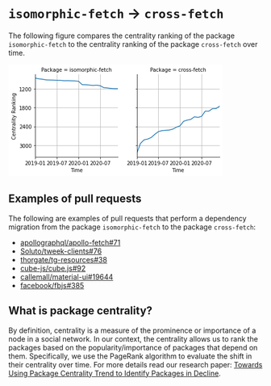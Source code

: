 # `isomorphic-fetch` -> `cross-fetch`

The following figure compares the centrality ranking of the package `isomorphic-fetch` to the centrality ranking of the package `cross-fetch` over time.

![compare the centrality ranking of the package isomorphic-fetch to the package cross-fetch](./figs/isomorphic-fetch_cross-fetch.png)

## Examples of pull requests

The following are examples of pull requests that perform a dependency migration from the package `isomorphic-fetch` to the package `cross-fetch`:

- [apollographql/apollo-fetch#71](https://github.com/apollographql/apollo-fetch/pull/71)
- [Soluto/tweek-clients#76](https://github.com/Soluto/tweek-clients/pull/76)
- [thorgate/tg-resources#38](https://github.com/thorgate/tg-resources/pull/38)
- [cube-js/cube.js#92](https://github.com/cube-js/cube.js/pull/92)
- [callemall/material-ui#19644](https://github.com/callemall/material-ui/pull/19644)
- [facebook/fbjs#385](https://github.com/facebook/fbjs/pull/385)

## What is package centrality?

By definition, centrality is a measure of the prominence or importance of a node in a social network.
In our context, the centrality allows us to rank the packages based on the popularity/importance of packages that depend on them.
Specifically, we use the PageRank algorithm to evaluate the shift in their centrality over time.
For more details read our research paper: [Towards Using Package Centrality Trend to Identify Packages in Decline](https://arxiv.org/abs/2107.10168).
